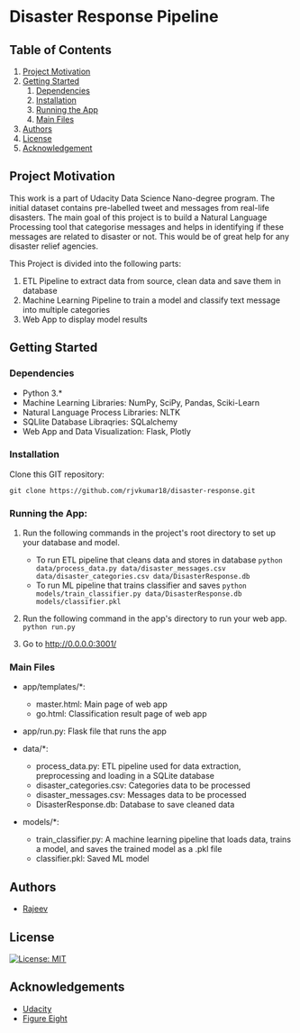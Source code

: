 # Disaster Response Pipeline

## Table of Contents
1. [Project Motivation](#motivation)
2. [Getting Started](#getting_started)
	1. [Dependencies](#dependencies)
	2. [Installation](#installation)
	3. [Running the App](#executing)
	4. [Main Files](#files)
3. [Authors](#authors)
4. [License](#license)
5. [Acknowledgement](#acknowledgement)

<a name="motivation"></a>
## Project Motivation

This work is a part of Udacity Data Science Nano-degree program.
The initial dataset contains pre-labelled tweet and messages from real-life disasters. 
The main goal of this project is to build a Natural Language Processing tool that categorise messages and 
helps in identifying if these messages are related to disaster or not. This would be of great help for any disaster relief agencies.

This Project is divided into the following parts:

1. ETL Pipeline to extract data from source, clean data and save them in database
2. Machine Learning Pipeline to train a model and classify text message into multiple categories
3. Web App to display model results

<a name="getting_started"></a>
## Getting Started

<a name="dependencies"></a>
### Dependencies
* Python 3.*
* Machine Learning Libraries: NumPy, SciPy, Pandas, Sciki-Learn
* Natural Language Process Libraries: NLTK
* SQLlite Database Libraqries: SQLalchemy
* Web App and Data Visualization: Flask, Plotly

<a name="installation"></a>
### Installation
Clone this GIT repository:
```
git clone https://github.com/rjvkumar18/disaster-response.git
```
<a name="executing"></a>
### Running the App:
1. Run the following commands in the project's root directory to set up your database and model.

    - To run ETL pipeline that cleans data and stores in database
        `python data/process_data.py data/disaster_messages.csv data/disaster_categories.csv data/DisasterResponse.db`
    - To run ML pipeline that trains classifier and saves
        `python models/train_classifier.py data/DisasterResponse.db models/classifier.pkl`

2. Run the following command in the app's directory to run your web app.
    `python run.py`

3. Go to http://0.0.0.0:3001/

<a name="files"></a>
### Main Files

* app/templates/*:
    - master.html: Main page of web app
    - go.html: Classification result page of web app
* app/run.py: Flask file that runs the app

* data/*:
    - process_data.py: ETL pipeline used for data extraction, preprocessing and loading in a SQLite database
    - disaster_categories.csv: Categories data to be processed
    - disaster_messages.csv: Messages data to be processed
    - DisasterResponse.db: Database to save cleaned data

* models/*:
    - train_classifier.py: A machine learning pipeline that loads data, trains a model, and saves the trained model as a .pkl file
    - classifier.pkl: Saved ML model


<a name="authors"></a>
## Authors

* [Rajeev](https://github.com/rjvkumar18/)

<a name="license"></a>
## License
[![License: MIT](https://img.shields.io/badge/License-MIT-yellow.svg)](https://opensource.org/licenses/MIT)

<a name="acknowledgement"></a>
## Acknowledgements

* [Udacity](https://www.udacity.com/)
* [Figure Eight](https://www.figure-eight.com/)